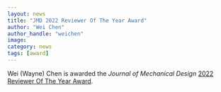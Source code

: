```yaml
---
layout: news
title: "JMD 2022 Reviewer Of The Year Award"
author: "Wei Chen"
author_handle: "weichen"
image: 
category: news
tags: [award]
---
```


Wei (Wayne) Chen is awarded the _Journal of Mechanical Design_ [2022 Reviewer Of The Year Award](https://asmejmd.org/2023/03/06/reviewers-recognition-2/).
